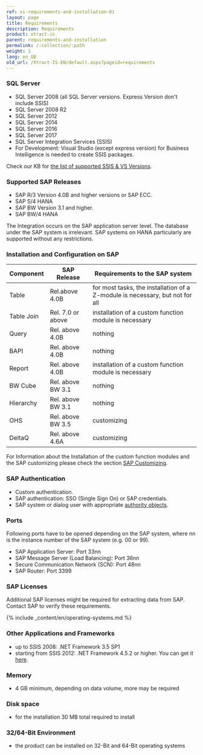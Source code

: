 ```yaml
---
ref: xi-requirements-and-installation-01
layout: page
title: Requirements
description: Requirements
product: xtract-is
parent: requirements-and-installation
permalink: /:collection/:path
weight: 1
lang: en_GB
old_url: /Xtract-IS-EN/default.aspx?pageid=requirements
---
```

### SQL Server<br> 	
- SQL Server 2008 (all SQL Server versions. Express Version don't include SSIS)
- SQL Server 2008 R2
- SQL Server 2012
- SQL Server 2014
- SQL Server 2016
- SQL Server 2017
- SQL Server Integration Services (SSIS)
- For Development: Visual Studio (except express version) for Business Intelligence is needed to create SSIS packages.

Check our KB for [the list of supported SSIS & VS Versions](https://kb.theobald-software.com/xtract-is/list-of-the-ssisvs-versions-supported-by-xtract-is). 

### Supported SAP Releases<br>
- SAP R/3 Version 4.0B and higher versions or SAP ECC.
- SAP S/4 HANA
- SAP BW Version 3.1 and higher.
- SAP BW/4 HANA

The Integration occurs on the SAP application server level. The database under the SAP system is irrelevant. 
SAP systems on HANA particularly are supported without any restrictions.  

### Installation and Configuration on SAP<br>

| Component  | SAP Release       | Requirements to the SAP system                                                |
|------------|-------------------|-------------------------------------------------------------------------------|
| Table      | Rel.above 4.0B    | for most tasks, the installation of a Z-module is necessary, but not for all |
| Table Join | Rel. 7.0 or above | installation of a custom function module is necessary                        |
| Query      | Rel. above 4.0B   | nothing                                                                      |
| BAPI       | Rel. above 4.0B   | nothing                                                                      |
| Report     | Rel. above 4.0B   | installation of a custom function module is necessary                        |
| BW Cube    | Rel. above BW 3.1 | nothing                                                                     |
| Hierarchy  | Rel. above BW 3.1 | nothing                                                                      |
| OHS        | Rel. above BW 3.5 | customizing                                                                  |
| DeltaQ     | Rel. above 4.6A   | customizing                                                                  |


For Information about the Installation of the custom function modules and the SAP customizing please check the section [SAP Customizing](../sap-customizing).

### SAP Authentication<br>
- Custom authentication.
- SAP authentication: SSO (Single Sign On) or SAP credentials.
- SAP system or dialog user with appropriate [authority objects](https://kb.theobald-software.com/sap/authority-objects---sap-user-rights).

### Ports<br>
Following ports have to be opened depending on the SAP system, 
where nn is the instance number of the SAP system (e.g. 00 or 99).

- SAP Application Server: Port 33nn
- SAP Message Server (Load Balancing): Port 36nn
- Secure Communication Network (SCN): Port 48nn
- SAP Router: Port 3399

### SAP Licenses<br>
Additional SAP licenses might be required for extracting data from SAP. Contact SAP to verify these requirements.

{% include _content/en/operating-systems.md %}

### Other Applications and Frameworks<br> 	
- up to SSIS 2008: .NET Framework 3.5 SP1
- starting from SSIS 2012: .NET Framework 4.5.2 or higher. You can get it [here](https://www.microsoft.com/en-us/download/details.aspx?id=42643).

### Memory<br> 	
- 4 GB minimum, depending on data volume, more may be required

### Disk space<br> 	
- for the installation 30 MB total required to install

### 32/64-Bit Environment<br> 	
- the product can be installed on 32-Bit and 64-Bit operating systems
